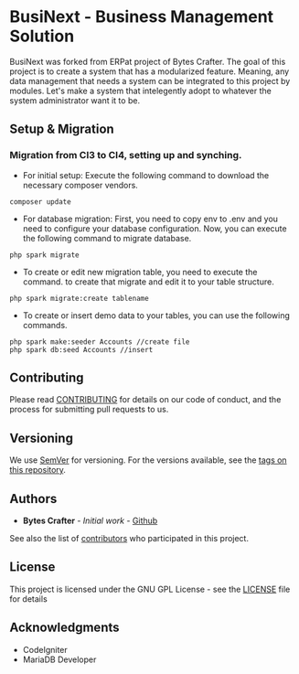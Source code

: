 # BusiNext - Business Management Solution

BusiNext was forked from ERPat project of Bytes Crafter. The goal of this project is to create a system that has a modularized feature. Meaning, any data management that needs a system can be integrated to this project by modules. Let's make a system that intelegently adopt to whatever the system administrator want it to be. 

## Setup & Migration

### Migration from CI3 to CI4, setting up and synching.

- For initial setup: Execute the following command to download the necessary composer vendors.
```
composer update
```

- For database migration: First, you need to copy env to .env and you need to configure your database configuration. Now, you can execute the following command to migrate database.
```
php spark migrate
```

- To create or edit new migration table, you need to execute the command. to create that migrate and edit it to your table structure.
```
php spark migrate:create tablename
``` 

- To create or insert demo data to your tables, you can use the following commands.
```
php spark make:seeder Accounts //create file
php spark db:seed Accounts //insert
```

## Contributing

Please read [CONTRIBUTING](CONTRIBUTING) for details on our code of conduct, and the process for submitting pull requests to us.

## Versioning

We use [SemVer](http://semver.org/) for versioning. For the versions available, see the [tags on this repository](https://github.com//BytesCrafter/BusiNext/tags). 

## Authors

* **Bytes Crafter** - *Initial work* - [Github](https://github.com/BytesCrafter)

See also the list of [contributors](https://github.com//BytesCrafter/BusiNext/graphs/contributors) who participated in this project.

## License

This project is licensed under the GNU GPL License - see the [LICENSE](LICENSE) file for details

## Acknowledgments

* CodeIgniter
* MariaDB Developer
